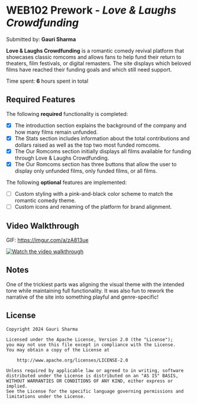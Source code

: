 # WEB102 Prework - *Love & Laughs Crowdfunding*

Submitted by: **Gauri Sharma**

**Love & Laughs Crowdfunding** is a romantic comedy revival platform that showcases classic romcoms and allows fans to help fund their return to theaters, film festivals, or digital remasters. The site displays which beloved films have reached their funding goals and which still need support.

Time spent: **6** hours spent in total

## Required Features

The following **required** functionality is completed:

* [x] The introduction section explains the background of the company and how many films remain unfunded.
* [x] The Stats section includes information about the total contributions and dollars raised as well as the top two most funded romcoms.
* [x] The Our Romcoms section initially displays all films available for funding through Love & Laughs Crowdfunding.
* [x] The Our Romcoms section has three buttons that allow the user to display only unfunded films, only funded films, or all films.

The following **optional** features are implemented:

* [ ] Custom styling with a pink-and-black color scheme to match the romantic comedy theme.
* [ ] Custom icons and renaming of the platform for brand alignment.

## Video Walkthrough
GIF: https://imgur.com/a/zA813ue

[![Watch the video walkthrough](https://img.youtube.com/vi/4UkYC51N8eo/0.jpg)](https://youtu.be/4UkYC51N8eo)




## Notes

One of the trickiest parts was aligning the visual theme with the intended tone while maintaining full functionality. It was also fun to rework the narrative of the site into something playful and genre-specific!

## License

    Copyright 2024 Gauri Sharma

    Licensed under the Apache License, Version 2.0 (the "License");
    you may not use this file except in compliance with the License.
    You may obtain a copy of the License at

        http://www.apache.org/licenses/LICENSE-2.0

    Unless required by applicable law or agreed to in writing, software
    distributed under the License is distributed on an "AS IS" BASIS,
    WITHOUT WARRANTIES OR CONDITIONS OF ANY KIND, either express or implied.
    See the License for the specific language governing permissions and
    limitations under the License.
